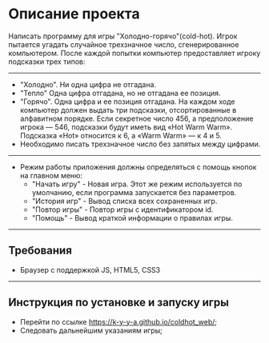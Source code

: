 ﻿# Описание проекта

Написать программу для игры "Холодно-горячо"(cold-hot). Игрок пытается угадать случайное трехзначное число, сгенерированное компьютером. После каждой попытки компьютер предоставляет игроку подсказки трех типов:

* * *

* "Холодно". Ни одна цифра не отгадана.
* "Тепло" Одна цифра отгадана, но не отгадана ее позиция. 
* "Горячо". Одна цифра и ее позиция отгадана.
На каждом ходе компьютер должен выдать три подсказки, отсортированные в алфавитном порядке. Если секретное число 456, а предположение игрока — 546, подсказки будут иметь вид «Hot Warm Warm». Подсказка «Hot» относится к 6, а «Warm Warm» — к 4 и 5.
* Необходимо писать трехзначное число без запятых между цифрами.

* * *


* Режим работы приложения должны определяться с помощь кнопок на главном меню:
    * "Начать игру" - Новая игра. Этот же режим используется по умолчанию, если программа запускается без параметров.
    * "История игр" - Вывод списка всех сохраненных игр.
    * "Повтор игры" - Повтор игры с идентификатором id.
    * "Помощь" -  Вывод краткой информации о правилах игры.

* * *

## Требования

* Браузер с поддержкой JS, HTML5, CSS3

* * *

## Инструкция по установке и запуску игры

* Перейти по ссылке https://k-y-y-a.github.io/coldhot_web/;
* Следовать дальнейшим указаниям игры;
